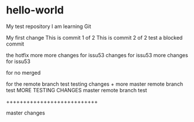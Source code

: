 # hello-world
My test repository
I am learning Git

My first change
This is commit 1 of 2
This is commit 2 of 2
test a blocked commit

the hotfix
more more changes for issu53
changes for issu53
more changes for issu53

for no merged

for the remote branch test
testing changes + more
master remote branch test
MORE TESTING CHANGES
master remote branch test

+++++++++++++++++++++++++++

master changes
